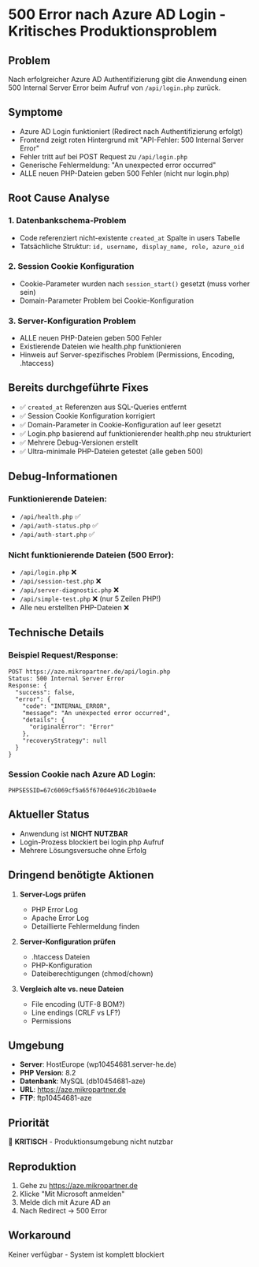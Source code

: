 # 500 Error nach Azure AD Login - Kritisches Produktionsproblem

## Problem
Nach erfolgreicher Azure AD Authentifizierung gibt die Anwendung einen 500 Internal Server Error beim Aufruf von `/api/login.php` zurück.

## Symptome
- Azure AD Login funktioniert (Redirect nach Authentifizierung erfolgt)
- Frontend zeigt roten Hintergrund mit "API-Fehler: 500 Internal Server Error"
- Fehler tritt auf bei POST Request zu `/api/login.php`
- Generische Fehlermeldung: "An unexpected error occurred"
- ALLE neuen PHP-Dateien geben 500 Fehler (nicht nur login.php)

## Root Cause Analyse

### 1. Datenbankschema-Problem
- Code referenziert nicht-existente `created_at` Spalte in users Tabelle
- Tatsächliche Struktur: `id, username, display_name, role, azure_oid`

### 2. Session Cookie Konfiguration
- Cookie-Parameter wurden nach `session_start()` gesetzt (muss vorher sein)
- Domain-Parameter Problem bei Cookie-Konfiguration

### 3. Server-Konfiguration Problem
- ALLE neuen PHP-Dateien geben 500 Fehler
- Existierende Dateien wie health.php funktionieren
- Hinweis auf Server-spezifisches Problem (Permissions, Encoding, .htaccess)

## Bereits durchgeführte Fixes

- ✅ `created_at` Referenzen aus SQL-Queries entfernt
- ✅ Session Cookie Konfiguration korrigiert
- ✅ Domain-Parameter in Cookie-Konfiguration auf leer gesetzt
- ✅ Login.php basierend auf funktionierender health.php neu strukturiert
- ✅ Mehrere Debug-Versionen erstellt
- ✅ Ultra-minimale PHP-Dateien getestet (alle geben 500)

## Debug-Informationen

### Funktionierende Dateien:
- `/api/health.php` ✅
- `/api/auth-status.php` ✅
- `/api/auth-start.php` ✅

### Nicht funktionierende Dateien (500 Error):
- `/api/login.php` ❌
- `/api/session-test.php` ❌
- `/api/server-diagnostic.php` ❌
- `/api/simple-test.php` ❌ (nur 5 Zeilen PHP!)
- Alle neu erstellten PHP-Dateien ❌

## Technische Details

### Beispiel Request/Response:
```
POST https://aze.mikropartner.de/api/login.php
Status: 500 Internal Server Error
Response: {
  "success": false,
  "error": {
    "code": "INTERNAL_ERROR",
    "message": "An unexpected error occurred",
    "details": {
      "originalError": "Error"
    },
    "recoveryStrategy": null
  }
}
```

### Session Cookie nach Azure AD Login:
```
PHPSESSID=67c6069cf5a65f670d4e916c2b10ae4e
```

## Aktueller Status
- Anwendung ist **NICHT NUTZBAR**
- Login-Prozess blockiert bei login.php Aufruf
- Mehrere Lösungsversuche ohne Erfolg

## Dringend benötigte Aktionen

1. **Server-Logs prüfen**
   - PHP Error Log
   - Apache Error Log
   - Detaillierte Fehlermeldung finden

2. **Server-Konfiguration prüfen**
   - .htaccess Dateien
   - PHP-Konfiguration
   - Dateiberechtigungen (chmod/chown)

3. **Vergleich alte vs. neue Dateien**
   - File encoding (UTF-8 BOM?)
   - Line endings (CRLF vs LF?)
   - Permissions

## Umgebung
- **Server**: HostEurope (wp10454681.server-he.de)
- **PHP Version**: 8.2
- **Datenbank**: MySQL (db10454681-aze)
- **URL**: https://aze.mikropartner.de
- **FTP**: ftp10454681-aze

## Priorität
🔴 **KRITISCH** - Produktionsumgebung nicht nutzbar

## Reproduktion
1. Gehe zu https://aze.mikropartner.de
2. Klicke "Mit Microsoft anmelden"
3. Melde dich mit Azure AD an
4. Nach Redirect → 500 Error

## Workaround
Keiner verfügbar - System ist komplett blockiert